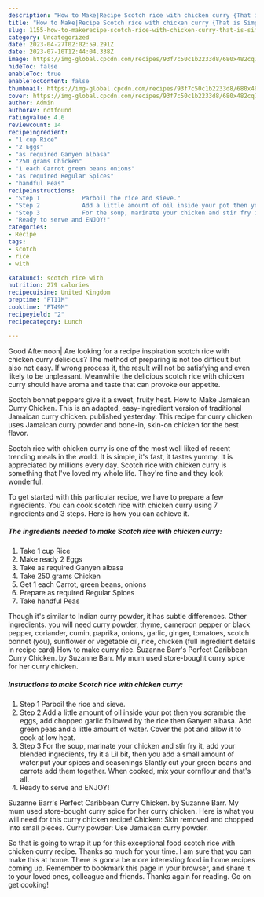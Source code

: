 ```yaml
---
description: "How to Make|Recipe Scotch rice with chicken curry {That is Simple"
title: "How to Make|Recipe Scotch rice with chicken curry {That is Simple"
slug: 1155-how-to-makerecipe-scotch-rice-with-chicken-curry-that-is-simple
category: Uncategorized
date: 2023-04-27T02:02:59.291Z
date: 2023-07-10T12:44:04.338Z
image: https://img-global.cpcdn.com/recipes/93f7c50c1b2233d8/680x482cq70/scotch-rice-with-chicken-curry-recipe-main-photo.jpg
hideToc: false
enableToc: true
enableTocContent: false
thumbnail: https://img-global.cpcdn.com/recipes/93f7c50c1b2233d8/680x482cq70/scotch-rice-with-chicken-curry-recipe-main-photo.jpg
cover: https://img-global.cpcdn.com/recipes/93f7c50c1b2233d8/680x482cq70/scotch-rice-with-chicken-curry-recipe-main-photo.jpg
author: Admin
authorAv: notfound
ratingvalue: 4.6
reviewcount: 14
recipeingredient:
- "1 cup Rice"
- "2 Eggs"
- "as required Ganyen albasa"
- "250 grams Chicken"
- "1 each Carrot green beans onions"
- "as required Regular Spices"
- "handful Peas"
recipeinstructions:
- "Step 1            Parboil the rice and sieve."
- "Step 2            Add a little amount of oil inside your pot then you scramble the eggs, add chopped garlic followed by the rice then Ganyen albasa. Add green peas and a little amount of water. Cover the pot and allow it to cook at low heat."
- "Step 3            For the soup, marinate your chicken and stir fry it, add your blended ingredients, fry it a Lil bit, then you add a small amount of water.put your spices and seasonings Slantly cut your green beans and carrots add them together. When cooked, mix your cornflour and that&#39;s all."
- "Ready to serve and ENJOY!"
categories:
- Recipe
tags:
- scotch
- rice
- with

katakunci: scotch rice with 
nutrition: 279 calories
recipecuisine: United Kingdom
preptime: "PT11M"
cooktime: "PT49M"
recipeyield: "2"
recipecategory: Lunch

---
```



Good Afternoon| Are looking for a recipe inspiration scotch rice with chicken curry delicious? The method of preparing is not too difficult but also not easy. If wrong process it, the result will not be satisfying and even likely to be unpleasant. Meanwhile the delicious scotch rice with chicken curry should have aroma and taste that can provoke our appetite.





Scotch bonnet peppers give it a sweet, fruity heat. How to Make Jamaican Curry Chicken. This is an adapted, easy-ingredient version of traditional Jamaican curry chicken. published yesterday. This recipe for curry chicken uses Jamaican curry powder and bone-in, skin-on chicken for the best flavor.

Scotch rice with chicken curry is one of the most well liked of recent trending meals in the world. It is simple, it's fast, it tastes yummy. It is appreciated by millions every day. Scotch rice with chicken curry is something that I've loved my whole life. They're fine and they look wonderful.


To get started with this particular recipe, we have to prepare a few ingredients. You can cook scotch rice with chicken curry using 7 ingredients and 3 steps. Here is how you can achieve it.

<!--inarticleads1-->

##### The ingredients needed to make Scotch rice with chicken curry:

1. Take 1 cup Rice
1. Make ready 2 Eggs
1. Take as required Ganyen albasa
1. Take 250 grams Chicken
1. Get 1 each Carrot, green beans, onions
1. Prepare as required Regular Spices
1. Take handful Peas


Though it&#39;s similar to Indian curry powder, it has subtle differences. Other ingredients. you will need curry powder, thyme, cameroon pepper or black pepper, coriander, cumin, paprika, onions, garlic, ginger, tomatoes, scotch bonnet (you), sunflower or vegetable oil, rice, chicken (full ingredient details in recipe card) How to make curry rice. Suzanne Barr&#39;s Perfect Caribbean Curry Chicken. by Suzanne Barr. My mum used store-bought curry spice for her curry chicken. 

<!--inarticleads2-->

##### Instructions to make Scotch rice with chicken curry:

1. Step 1            Parboil the rice and sieve.
1. Step 2            Add a little amount of oil inside your pot then you scramble the eggs, add chopped garlic followed by the rice then Ganyen albasa. Add green peas and a little amount of water. Cover the pot and allow it to cook at low heat.
1. Step 3            For the soup, marinate your chicken and stir fry it, add your blended ingredients, fry it a Lil bit, then you add a small amount of water.put your spices and seasonings Slantly cut your green beans and carrots add them together. When cooked, mix your cornflour and that&#39;s all.
1. Ready to serve and ENJOY!

Suzanne Barr&#39;s Perfect Caribbean Curry Chicken. by Suzanne Barr. My mum used store-bought curry spice for her curry chicken. Here is what you will need for this curry chicken recipe! Chicken: Skin removed and chopped into small pieces. Curry powder: Use Jamaican curry powder. 

So that is going to wrap it up for this exceptional food scotch rice with chicken curry recipe. Thanks so much for your time. I am sure that you can make this at home. There is gonna be more interesting food in home recipes coming up. Remember to bookmark this page in your browser, and share it to your loved ones, colleague and friends. Thanks again for reading. Go on get cooking!
